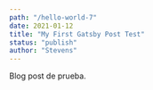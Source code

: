 ```yaml
---
path: "/hello-world-7"
date: 2021-01-12
title: "My First Gatsby Post Test"
status: "publish"
author: "Stevens"
---
```

Blog post de prueba.
